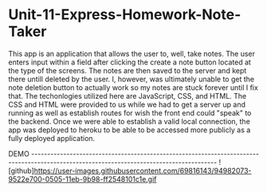 # Unit-11-Express-Homework-Note-Taker
This app is an application that allows the user to, well, take notes. The user enters input within a field after clicking the create a note button located at the type of the screens. The notes are then saved to the server and kept there untill deleted by the user. I, however, was ultimately unable to get the note deletion button to actually work so my notes are stuck forever until I fix that. The techonlogies utilized here are JavaScript, CSS, and HTML. The CSS and HTML were provided to us while we had to get a server up and running as well as establish routes for wish the front end could "speak" to the backend. Once we were able to establish a valid local connection, the app was deployed to heroku to be able to be accessed more publicly as a fully deployed application.

DEMO ----------------------------------------------------------------------------------------------------------------------------------------
![github]https://user-images.githubusercontent.com/69816143/94982073-9522e700-0505-11eb-9b98-ff2548101c1e.gif
